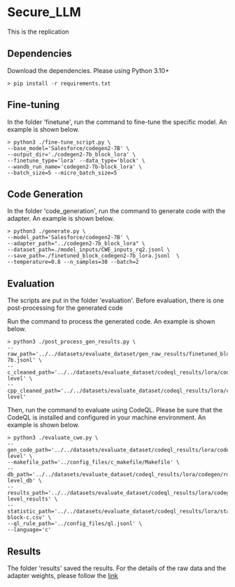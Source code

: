 # Secure_LLM

This is the replication


## Dependencies
Download the dependencies. Please using Python 3.10+

	> pip install -r requirements.txt

## Fine-tuning
In the folder 'finetune', run the command to fine-tune the specific model. An example is shown below.

	> python3 ./fine-tune_script.py \
    --base_model='Salesforce/codegen2-7B' \
    --output_dir='./codegen2-7b_block_lora' \
    --finetune_type='lora' --data_type='block' \
    --wandb_run_name='codegen2-7b-block_lora' \
    --batch_size=5 --micro_batch_size=5

## Code Generation  
In the folder 'code_generation', run the command to generate code with the adapter. An example is shown below.

	> python3 ./generate.py \
    --model_path='Salesforce/codegen2-7B' \
    --adapter_path="../codegen2-7b_block_lora" \
    --dataset_path=./model_inputs/CWE_inputs_rq2.jsonl \
    --save_path=./finetuned_block_codegen2-7b_lora.jsonl  \
    --temperature=0.8 --n_samples=30 --batch=2

## Evaluation
The scripts are put in the folder 'evaluation'.
Before evaluation, there is one post-processing for the generated code

Run the command to process the generated code. An example is shown below.

	> python3 ./post_process_gen_results.py \
    --raw_path='../../datasets/evaluate_dataset/gen_raw_results/finetuned_block_codegen2-7b.jsonl' \
    --c_cleaned_path='../../datasets/evaluate_dataset/codeql_results/lora/codegen/rq2/c/block-level' \
    --cpp_cleaned_path='../../datasets/evaluate_dataset/codeql_results/lora/codegen/rq2/c/block-level'


Then, run the command to evaluate using CodeQL. Please be sure that the CodeQL is installed and configured in your machine environment. An example is shown below.

	> python3 ./evaluate_cwe.py \
    --gen_code_path='../../datasets/evaluate_dataset/codeql_results/lora/codegen/rq2/c/block-level' \
    --makefile_path='../config_files/c_makefile/Makefile' \
    --db_path='../../datasets/evaluate_dataset/codeql_results/lora/codegen/rq2/c/block-level_db' \
    --results_path='../../datasets/evaluate_dataset/codeql_results/lora/codegen/rq2/c/block-level_results' \
    --statistic_path='../../datasets/evaluate_dataset/codeql_results/lora/statistics_results/codegen-block-c.csv' \
    --ql_rule_path='../config_files/ql.jsonl' \
    --language='c'
## Results
The folder 'results' saved the results. For the details of the raw data and the adapter weights, please follow the [link](https://zenodo.org/records/11055228)




